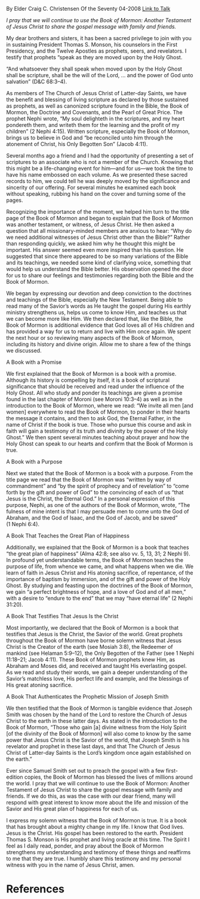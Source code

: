 By Elder Craig C. Christensen
Of the Seventy
04-2008
[Link to Talk](https://www.churchofjesuschrist.org/study/general-conference/2008/04/a-book-with-a-promise?lang=eng)

_I pray that we will continue to use the Book of Mormon: Another Testament of Jesus Christ to share the gospel message with family and friends._

My dear brothers and sisters, it has been a sacred privilege to join with you in sustaining President Thomas S. Monson, his counselors in the First Presidency, and the Twelve Apostles as prophets, seers, and revelators. I testify that prophets “speak as they are moved upon by the Holy Ghost.

“And whatsoever they shall speak when moved upon by the Holy Ghost shall be scripture, shall be the will of the Lord, … and the power of God unto salvation” (D&C 68:3–4).

As members of The Church of Jesus Christ of Latter-day Saints, we have the benefit and blessing of living scripture as declared by those sustained as prophets, as well as canonized scripture found in the Bible, the Book of Mormon, the Doctrine and Covenants, and the Pearl of Great Price. The prophet Nephi wrote, “My soul delighteth in the scriptures, and my heart pondereth them, and writeth them for the learning and the profit of my children” (2 Nephi 4:15). Written scripture, especially the Book of Mormon, brings us to believe in God and “be reconciled unto him through the atonement of Christ, his Only Begotten Son” (Jacob 4:11).

Several months ago a friend and I had the opportunity of presenting a set of scriptures to an associate who is not a member of the Church. Knowing that this might be a life-changing event for him—and for us—we took the time to have his name embossed on each volume. As we presented these sacred records to him, we could tell he was deeply moved by the significance and sincerity of our offering. For several minutes he examined each book without speaking, rubbing his hand on the cover and turning some of the pages.

Recognizing the importance of the moment, we helped him turn to the title page of the Book of Mormon and began to explain that the Book of Mormon was another testament, or witness, of Jesus Christ. He then asked a question that all missionary-minded members are anxious to hear: “Why do we need additional witnesses of Jesus Christ other than the Bible?” Rather than responding quickly, we asked him why he thought this might be important. His answer seemed even more inspired than his question. He suggested that since there appeared to be so many variations of the Bible and its teachings, we needed some kind of clarifying voice, something that would help us understand the Bible better. His observation opened the door for us to share our feelings and testimonies regarding both the Bible and the Book of Mormon.

We began by expressing our devotion and deep conviction to the doctrines and teachings of the Bible, especially the New Testament. Being able to read many of the Savior’s words as He taught the gospel during His earthly ministry strengthens us, helps us come to know Him, and teaches us that we can become more like Him. We then declared that, like the Bible, the Book of Mormon is additional evidence that God loves all of His children and has provided a way for us to return and live with Him once again. We spent the next hour or so reviewing many aspects of the Book of Mormon, including its history and divine origin. Allow me to share a few of the things we discussed.





A Book with a Promise



We first explained that the Book of Mormon is a book with a promise. Although its history is compelling by itself, it is a book of scriptural significance that should be received and read under the influence of the Holy Ghost. All who study and ponder its teachings are given a promise found in the last chapter of Moroni (see Moroni 10:3–4) as well as in the introduction to the Book of Mormon, where we read: “We invite all men [and women] everywhere to read the Book of Mormon, to ponder in their hearts the message it contains, and then to ask God, the Eternal Father, in the name of Christ if the book is true. Those who pursue this course and ask in faith will gain a testimony of its truth and divinity by the power of the Holy Ghost.” We then spent several minutes teaching about prayer and how the Holy Ghost can speak to our hearts and confirm that the Book of Mormon is true.







A Book with a Purpose



Next we stated that the Book of Mormon is a book with a purpose. From the title page we read that the Book of Mormon was “written by way of commandment” and “by the spirit of prophecy and of revelation” to “come forth by the gift and power of God” to the convincing of each of us “that Jesus is the Christ, the Eternal God.” In a personal expression of this purpose, Nephi, as one of the authors of the Book of Mormon, wrote, “The fulness of mine intent is that I may persuade men to come unto the God of Abraham, and the God of Isaac, and the God of Jacob, and be saved” (1 Nephi 6:4).







A Book That Teaches the Great Plan of Happiness



Additionally, we explained that the Book of Mormon is a book that teaches “the great plan of happiness” (Alma 42:8; see also vv. 5, 13, 31; 2 Nephi 9). In profound yet understandable terms, the Book of Mormon teaches the purpose of life, from whence we came, and what happens when we die. We learn of faith in Jesus Christ and His atoning sacrifice, of repentance, of the importance of baptism by immersion, and of the gift and power of the Holy Ghost. By studying and feasting upon the doctrines of the Book of Mormon, we gain “a perfect brightness of hope, and a love of God and of all men,” with a desire to “endure to the end” that we may “have eternal life” (2 Nephi 31:20).







A Book That Testifies That Jesus Is the Christ



Most importantly, we declared that the Book of Mormon is a book that testifies that Jesus is the Christ, the Savior of the world. Great prophets throughout the Book of Mormon have borne solemn witness that Jesus Christ is the Creator of the earth (see Mosiah 3:8), the Redeemer of mankind (see Helaman 5:9–12), the Only Begotten of the Father (see 1 Nephi 11:18–21; Jacob 4:11). These Book of Mormon prophets knew Him, as Abraham and Moses did, and received and taught His everlasting gospel. As we read and study their words, we gain a deeper understanding of the Savior’s matchless love, His perfect life and example, and the blessings of His great atoning sacrifice.







A Book That Authenticates the Prophetic Mission of Joseph Smith



We then testified that the Book of Mormon is tangible evidence that Joseph Smith was chosen by the hand of the Lord to restore the Church of Jesus Christ to the earth in these latter days. As stated in the introduction to the Book of Mormon, “Those who gain [a] divine witness from the Holy Spirit [of the divinity of the Book of Mormon] will also come to know by the same power that Jesus Christ is the Savior of the world, that Joseph Smith is his revelator and prophet in these last days, and that The Church of Jesus Christ of Latter-day Saints is the Lord’s kingdom once again established on the earth.”

Ever since Samuel Smith set out to preach the gospel with a few first-edition copies, the Book of Mormon has blessed the lives of millions around the world. I pray that we will continue to use the Book of Mormon: Another Testament of Jesus Christ to share the gospel message with family and friends. If we do this, as was the case with our dear friend, many will respond with great interest to know more about the life and mission of the Savior and His great plan of happiness for each of us.

I express my solemn witness that the Book of Mormon is true. It is a book that has brought about a mighty change in my life. I know that God lives. Jesus is the Christ. His gospel has been restored to the earth. President Thomas S. Monson is His prophet and living oracle at this time. The Spirit I feel as I daily read, ponder, and pray about the Book of Mormon strengthens my understanding and testimony of these things and reaffirms to me that they are true. I humbly share this testimony and my personal witness with you in the name of Jesus Christ, amen.

# References
